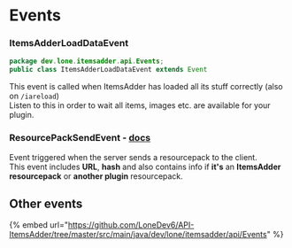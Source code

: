 # Events

### ItemsAdderLoadDataEvent

```java
package dev.lone.itemsadder.api.Events;
public class ItemsAdderLoadDataEvent extends Event
```

This event is called when ItemsAdder has loaded all its stuff correctly (also on `/iareload`)\
Listen to this in order to wait all items, images etc. are available for your plugin.

### ResourcePackSendEvent - [docs](https://github.com/LoneDev6/API-ItemsAdder/blob/master/src/main/java/dev/lone/itemsadder/api/Events/ResourcePackSendEvent.java)

Event triggered when the server sends a resourcepack to the client. \
This event includes **URL**, **hash** and also contains info if **it's** an **ItemsAdder resourcepack** or **another plugin** resourcepack.

## Other events

{% embed url="https://github.com/LoneDev6/API-ItemsAdder/tree/master/src/main/java/dev/lone/itemsadder/api/Events" %}
